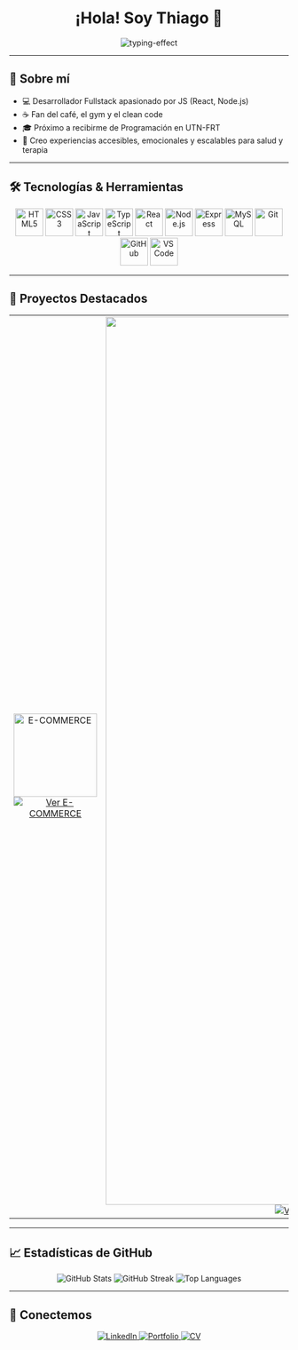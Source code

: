 <h1 align="center">¡Hola! Soy Thiago 👋</h1>

<p align="center">
  <img
    src="https://readme-typing-svg.herokuapp.com?font=Fira+Code&weight=600&color=00FFFF&size=25&center=true&vCenter=true&width=700&height=100&lines=SI+PUEDES+IMAGINARLO,+PUEDES+PROGRAMARLO;IF+YOU+CAN+IMAGINE+IT,+YOU+CAN+BUILD+IT"
    alt="typing-effect" />
</p>

---

## 🚀 Sobre mí

- 💻 Desarrollador Fullstack apasionado por JS (React, Node.js)  
- ☕ Fan del café, el gym y el clean code  
- 🎓 Próximo a recibirme de Programación en UTN-FRT  
- 🎯 Creo experiencias accesibles, emocionales y escalables para salud y terapia  

---

## 🛠️ Tecnologías & Herramientas

<p align="center">
  <img src="https://skillicons.dev/icons?i=html&theme=light&perline=8&size=50" height="50" alt="HTML5" />
  <img src="https://skillicons.dev/icons?i=css&theme=light&perline=8&size=50" height="50" alt="CSS3" />
  <img src="https://skillicons.dev/icons?i=js&theme=light&perline=8&size=50" height="50" alt="JavaScript" />
  <img src="https://skillicons.dev/icons?i=ts&theme=light&perline=8&size=50" height="50" alt="TypeScript" />
  <img src="https://skillicons.dev/icons?i=react&theme=light&perline=8&size=50" height="50" alt="React" />
  <img src="https://skillicons.dev/icons?i=nodejs&theme=light&perline=8&size=50" height="50" alt="Node.js" />
  <img src="https://skillicons.dev/icons?i=express&theme=light&perline=8&size=50" height="50" alt="Express" />
  <img src="https://skillicons.dev/icons?i=mysql&theme=light&perline=8&size=50" height="50" alt="MySQL" />
  <img src="https://skillicons.dev/icons?i=git&theme=light&perline=8&size=50" height="50" alt="Git" />
  <img src="https://skillicons.dev/icons?i=github&theme=light&perline=8&size=50" height="50" alt="GitHub" />
  <img src="https://skillicons.dev/icons?i=vscode&theme=light&perline=8&size=50" height="50" alt="VS Code" />
</p>

---

## 📂 Proyectos Destacados

<div align="center">
  <table>
    <tr>
      <td align="center">
        <img src="https://github.com/user-attachments/assets/f11fd988-42e6-4466-9fb6-49e866be3ab7" alt="E-COMMERCE" height="150"/>
        <br />
        <a href="https://github.com/T1T0Dev/E-COMMERCE" target="_blank">
          <img src="https://img.shields.io/badge/Ver%20Repositorio-181717?style=for-the-badge&logo=github&logoColor=white" alt="Ver E-COMMERCE" />
        </a>
      </td>
      <td align="center">
        <img src=<img width="811" height="1600" alt="image" src="https://github.com/user-attachments/assets/e03e7acf-d6b6-46c9-aaaa-2bc0070a0673" alt="TU-VIANDA-REACT"     height="150"/>
        <br />
        <a href="https://github.com/T1T0Dev/TU-VIANDA-REACT" target="_blank">
          <img src="https://img.shields.io/badge/Ver%20Repositorio-181717?style=for-the-badge&logo=github&logoColor=white"
               alt="Ver TU-VIANDA-REACT" />
        </a>
      </td>
      <td align="center">
        <img <img width="460" height="450" alt="image" src="https://github.com/user-attachments/assets/8c0f9f45-7892-4858-81ce-1d64aa49f329" />
  alt="KioscoApp" height="150"/>
        <br />
        <a href="https://github.com/T1T0Dev/KioscoApp" target="_blank">
          <img src="https://img.shields.io/badge/Ver%20Repositorio-181717?style=for-the-badge&logo=github&logoColor=white"
               alt="Ver KioscoApp" />
        </a>
      </td>
    </tr>
  </table>
</div>

---

## 📈 Estadísticas de GitHub

<div align="center">
  <img src="https://github-readme-stats.vercel.app/api?username=T1T0Dev&show_icons=true&theme=radical"
       alt="GitHub Stats" />
  <img src="https://github-readme-streak-stats.herokuapp.com/?user=T1T0Dev&theme=radical"
       alt="GitHub Streak" />
  <img src="https://github-readme-stats.vercel.app/api/top-langs/?username=T1T0Dev&layout=compact&theme=radical"
       alt="Top Languages" />
</div>

---

## 🔗 Conectemos

<p align="center">
  <a href="https://www.linkedin.com/in/tito-dev" target="_blank">
    <img src="https://img.shields.io/badge/LinkedIn-0077B5?style=for-the-badge&logo=linkedin&logoColor=white"
         alt="LinkedIn" />
  </a>
  <a href="https://titooo.dev.ar/" target="_blank">
    <img src="https://img.shields.io/badge/Portfolio-00C897?style=for-the-badge&logo=web&logoColor=white"
         alt="Portfolio" />
  </a>
  <a href="https://github.com/user-attachments/files/21672376/Thiago.Robles.pdf" target="_blank">
    <img src="https://img.shields.io/badge/Currículum-FF6B6B?style=for-the-badge&logo=adobe-acrobat-reader&logoColor=white"
         alt="CV" />
  </a>
</p>
